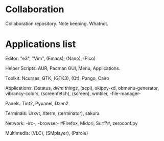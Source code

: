 # Collaboration
Collaboration repository. Note keeping. Whatnot.

# Applications list

Editor: "e3", "Vim", (Emacs), (Nano), (Pico)

Helper Scripts: AUR, Pacman GUI, Menu, Applications.

Toolkit: Ncurses, GTK, (GTK3), (Qt), Pango, Cairo

Applications: i3status, *dwm things*, (acpi), skippy-xd, obmenu-generator, vibrancy-colors, (screenfetch), (screen), wmtiler, -file-manager-

Panels: Tint2, Pypanel, Dzen2

Terminals: Urxvt, Xterm, (terminator), sakura

Network: -irc-, -browser- #Firefox, Midori, Surf?#, zeroconf.py

Multimedia: (VLC), (SMplayer), (Parole)

